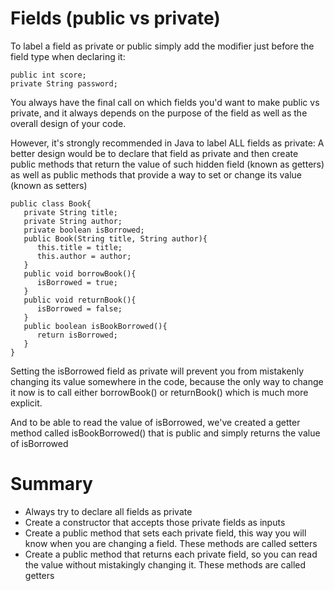 # Fields (public vs private)
To label a field as private or public simply add the modifier just before the field type when declaring it:
```
public int score;
private String password;
```
You always have the final call on which fields you'd want to make public vs private, and it always depends on the purpose of the field as well as the overall design of your code.

However, it's strongly recommended in Java to label ALL fields as private:
A better design would be to declare that field as private and then create public methods that return the value of such hidden field (known as getters) as 
well as public methods that provide a way to set or change its value (known as setters)
```
public class Book{
   private String title;
   private String author;
   private boolean isBorrowed;
   public Book(String title, String author){
      this.title = title;
      this.author = author;
   }
   public void borrowBook(){
      isBorrowed = true;
   }
   public void returnBook(){
      isBorrowed = false;
   }
   public boolean isBookBorrowed(){
      return isBorrowed;
   }
}
```
Setting the isBorrowed field as private will prevent you from mistakenly changing its value somewhere in the code, because the only way to change it now is to call either borrowBook() or returnBook() which is much more explicit.

And to be able to read the value of isBorrowed, we've created a getter method called isBookBorrowed() that is public and simply returns the value of isBorrowed

# Summary
* Always try to declare all fields as private
* Create a constructor that accepts those private fields as inputs
* Create a public method that sets each private field, this way you will know when you are changing a field. These methods are called setters
* Create a public method that returns each private field, so you can read the value without mistakingly changing it. These methods are called getters

